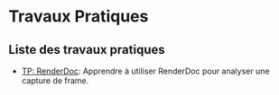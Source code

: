 # Travaux Pratiques

## Liste des travaux pratiques

* [TP: RenderDoc](renderdoc.md): Apprendre à utiliser RenderDoc pour analyser une capture de frame.
